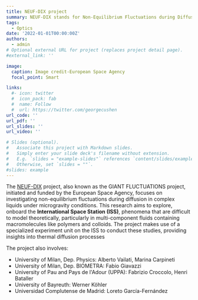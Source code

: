 ```yaml
---
title: NEUF-DIX project
summary: NEUF-DIX stands for Non-Equilibrium Fluctuations during Diffusion in Complex Liquids under microgravity conditions.
tags:
  - Optics
date: '2022-01-01T00:00:00Z'
authors:
  - admin
# Optional external URL for project (replaces project detail page).
#external_link: ''

image:
  caption: Image credit-European Space Agency
  focal_point: Smart

links:
  #- icon: twitter
  #  icon_pack: fab
  #  name: Follow
  #  url: https://twitter.com/georgecushen
url_code: ''
url_pdf: ''
url_slides: ''
url_video: ''

# Slides (optional).
#   Associate this project with Markdown slides.
#   Simply enter your slide deck's filename without extension.
#   E.g. `slides = "example-slides"` references `content/slides/example-slides.md`.
#   Otherwise, set `slides = ""`.
#slides: example
---
```



The [NEUF-DIX](https://nebula.esa.int/content/extension-sodi-instrument-neuf-dix-non-equilibrium-fluctuations-during-diffusion-complex) project, also known as the GIANT FLUCTUATIONS project, initiated and funded by the European Space Agency, focuses on investigating non-equilibrium fluctuations during diffusion in complex liquids under microgravity conditions. This research aims to explore, onboard the **International Space Station (ISS)**, phenomena that are difficult to model theoretically, particularly in multi-component fluids containing macromolecules like polymers and colloids. The project makes use of a specialized experiment unit on the ISS to conduct these studies, providing insights into thermal diffusion processes

The project also involves:
- University of Milan, Dep. Physics: Alberto Vailati, Marina Carpineti
- University of Milan, Dep. BIOMETRA: Fabio Giavazzi
- University of Pau and Pays de l'Adour (UPPA): Fabrizio Croccolo, Henri Bataller
- University of Bayreuth: Werner Köhler
- Universidad Complutense de Madrid: Loreto García-Fernández

